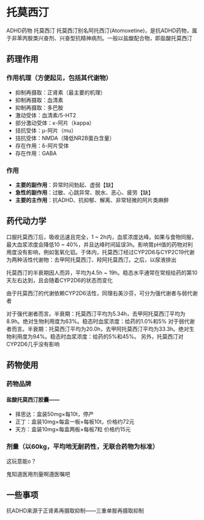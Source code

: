 # 托莫西汀
 ADHD药物
托莫西汀
托莫西汀别名阿托西汀(Atomoxetine)，是抗ADHD药物，属于非苯丙胺类兴奋剂、兴奋型抗精神病剂。一般以盐酸配合物，即盐酸托莫西汀

## 药理作用
### 作用机理（方便起见，包括其代谢物）
- 抑制再摄取：正肾素（最主要的机理）
- 抑制再摄取：血清素
- 抑制再摄取：多巴胺
- 激动受体：血清素/5-HT2
- 部分激动受体：κ-阿片（kappa）
- 拮抗受体：μ-阿片（mu）
- 拮抗受体：NMDA（降低NR2B蛋白含量）
- 存在作用：δ-阿片受体
- 存在作用：GABA

### 作用
- **主要的副作用**：异常时间勃起、虚弱【缺】
- **急性的副作用**：过敏、心跳异常、脱水、恶心、疲劳【缺】
- **主要的主作用**：抗ADHD、抗抑郁、解离、非常轻微的阿片类麻醉

## 药代动力学
口服托莫西汀后，吸收迅速且完全，1 ~ 2h内，血浆浓度达峰。如果与食物同服，最大血浆浓度会降低10 ~ 40%，并且达峰时间延误3h。影响胃pH值的药物对利用度没有影响，例如氢氧化铝。于体内，托莫西汀经过CYP2D6与CYP2C19代谢为两种活性代谢物：去甲阿托莫西汀、羟阿托莫西汀。之后，以尿液排出

托莫西汀的半衰期因人而异，平均为4.5h ~ 19h。稳态水平通常在常规给药的第10天左右达到，且会随着CYP2D6的状态而变化

由于托莫西汀的代谢依赖CYP2D6活性，同理右美沙芬，可分为强代谢者与弱代谢者

对于强代谢者而言。半衰期：托莫西汀平均为5.34h，去甲阿托莫西汀平均为8.9h。绝对生物利用度为63%。稳态时血浆浓度：给药的1.0%和5%
对于弱代谢者而言。半衰期：托莫西汀平均为20.0h，去甲阿托莫西汀平均为33.3h。绝对生物利用度为94%。稳态时血浆浓度：给药的5%和45%。
另外，托莫西汀对CYP2D6几乎没有影响

## 药物使用
### 药物品牌
#### 盐酸托莫西汀胶囊——
- 择思达：盒装50mg×每10t，停产
- 正丁：盒装10mg×每盒一板×每板10t，价格约72元
- 天方：盒装10mg×每盒两板×每板7粒 价格约15元

### 剂量（以60kg，平均地无耐药性，无联合药物为标准）
这玩意能o？

鬼知道医用剂量啊遵医嘱吧

## 一些事项
抗ADHD来源于正肾素再摄取抑制——三重单胺再摄取抑制